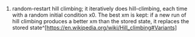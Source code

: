 1. random-restart hill climbing; it iteratively does hill-climbing, each time with a random initial condition x0. The best xm is kept: if a new run of hill climbing produces a better xm than the stored state, it replaces the stored state^[https://en.wikipedia.org/wiki/Hill_climbing#Variants]
